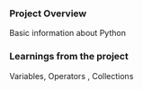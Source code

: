 ### Project Overview

 Basic information about Python


### Learnings from the project

 Variables, Operators , Collections


